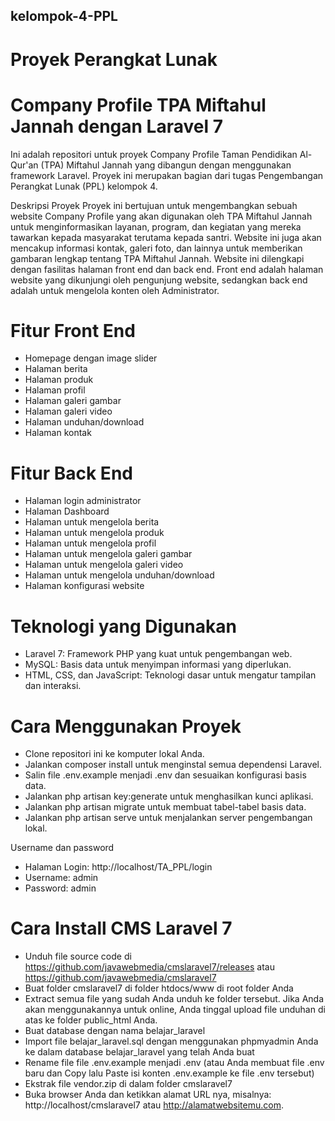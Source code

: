 ## kelompok-4-PPL
# Proyek Perangkat Lunak

# Company Profile TPA Miftahul Jannah dengan Laravel 7
Ini adalah repositori untuk proyek Company Profile Taman Pendidikan Al-Qur'an (TPA) Miftahul Jannah yang dibangun dengan menggunakan framework Laravel. Proyek ini merupakan bagian dari tugas Pengembangan Perangkat Lunak (PPL) kelompok 4.


Deskripsi Proyek
Proyek ini bertujuan untuk mengembangkan sebuah website Company Profile yang akan digunakan oleh TPA Miftahul Jannah untuk menginformasikan layanan, program, dan kegiatan yang mereka tawarkan kepada masyarakat terutama kepada santri. 
Website ini juga akan mencakup informasi kontak, galeri foto, dan lainnya untuk memberikan gambaran lengkap tentang TPA Miftahul Jannah.
Website ini dilengkapi dengan fasilitas halaman front end dan back end. Front end adalah halaman website yang dikunjungi oleh pengunjung website, sedangkan back end adalah untuk mengelola konten oleh Administrator.

# Fitur Front End
* Homepage dengan image slider
* Halaman berita
* Halaman produk
* Halaman profil
* Halaman galeri gambar
* Halaman galeri video
* Halaman unduhan/download
* Halaman kontak

# Fitur Back End
* Halaman login administrator
* Halaman Dashboard
* Halaman untuk mengelola berita
* Halaman untuk mengelola produk
* Halaman untuk mengelola profil
* Halaman untuk mengelola galeri gambar
* Halaman untuk mengelola galeri video
* Halaman untuk mengelola unduhan/download
* Halaman konfigurasi website

# Teknologi yang Digunakan
* Laravel 7: Framework PHP yang kuat untuk pengembangan web.
* MySQL: Basis data untuk menyimpan informasi yang diperlukan.
* HTML, CSS, dan JavaScript: Teknologi dasar untuk mengatur tampilan dan interaksi.

# Cara Menggunakan Proyek
* Clone repositori ini ke komputer lokal Anda.
* Jalankan composer install untuk menginstal semua dependensi Laravel.
* Salin file .env.example menjadi .env dan sesuaikan konfigurasi basis data.
* Jalankan php artisan key:generate untuk menghasilkan kunci aplikasi.
* Jalankan php artisan migrate untuk membuat tabel-tabel basis data.
* Jalankan php artisan serve untuk menjalankan server pengembangan lokal.

Username dan password
* Halaman Login: http://localhost/TA_PPL/login
* Username: admin
* Password: admin

# Cara Install CMS Laravel 7
* Unduh file source code di https://github.com/javawebmedia/cmslaravel7/releases atau https://github.com/javawebmedia/cmslaravel7
* Buat folder cmslaravel7 di folder htdocs/www di root folder Anda
* Extract semua file yang sudah Anda unduh ke folder tersebut. Jika Anda akan menggunakannya untuk online, Anda tinggal upload file unduhan di atas ke folder public_html Anda.
* Buat database dengan nama belajar_laravel
* Import file belajar_laravel.sql dengan menggunakan phpmyadmin Anda ke dalam database belajar_laravel yang telah Anda buat
* Rename file file .env.example menjadi .env (atau Anda membuat file .env baru dan Copy lalu Paste isi konten .env.example ke file .env tersebut)
* Ekstrak file vendor.zip di dalam folder cmslaravel7
* Buka browser Anda dan ketikkan alamat URL nya, misalnya: http://localhost/cmslaravel7 atau http://alamatwebsitemu.com.


